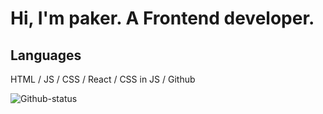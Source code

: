 # Hi, I'm paker. A Frontend developer.

## Languages
HTML / JS / CSS / React / CSS in JS / Github

![Github-status](https://github-readme-stats.vercel.app/api?username=pakerchang)
